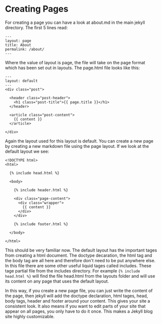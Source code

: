 # Creating Pages

For creating a page you can have a look at about.md in the main jekyll directory. The first 5 lines read:

    ---
    layout: page
    title: About
    permalink: /about/
    ---

Where the value of layout is page, the file will take on the page format which has been set out in layouts. The page.html file looks like this:

    ---
    layout: default
    ---
    <div class="post">
    
      <header class="post-header">
        <h1 class="post-title">{{ page.title }}</h1>
      </header>
    
      <article class="post-content">
        {{ content }}
      </article>
    
    </div>

Again the layout used for this layout is default. You can create a new page by creating a new markdown file using the page layout. If we look at the default layout we see:

    <!DOCTYPE html>
    <html>
    
      {% include head.html %}
    
      <body>
    
        {% include header.html %}

        <div class="page-content">
          <div class="wrapper">
            {{ content }}
          </div>
        </div>
    
        {% include footer.html %}
    
      </body>

    </html>

This should be very familiar now. The default layout has the important tages from creating a html document. The doctype decaration, the html tag and the body tag are all here and therefore don't need to be put anywhere else. In this file there are some other useful liquid tages called includes. These tage partial file from the includes directory. For example `{% include head.html %}` will find the file head.html from the layouts folder and will use its content on any page that uses the default layout.

In this way, if you create a new page file, you can just write the content of the page, then jekyll will add the doctype declaration, html tages, head, body tags, header and footer around your content. This gives your site a consistent look. It also means if you want to edit parts of your site that appear on all pages, you only have to do it once. This makes a Jekyll blog site highly customizable. 
